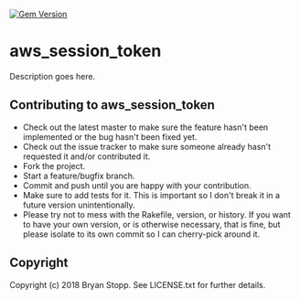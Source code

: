 [![Gem Version](https://badge.fury.io/rb/aws_session_token.svg)](https://badge.fury.io/rb/aws_session_token)

aws_session_token
===================

Description goes here.

Contributing to aws_session_token
------------------------------------------

-   Check out the latest master to make sure the feature hasn't been
    implemented or the bug hasn't been fixed yet.
-   Check out the issue tracker to make sure someone already hasn't
    requested it and/or contributed it.
-   Fork the project.
-   Start a feature/bugfix branch.
-   Commit and push until you are happy with your contribution.
-   Make sure to add tests for it. This is important so I don't break it
    in a future version unintentionally.
-   Please try not to mess with the Rakefile, version, or history. If
    you want to have your own version, or is otherwise necessary, that
    is fine, but please isolate to its own commit so I can cherry-pick
    around it.

Copyright
---------

Copyright (c) 2018 Bryan Stopp. See
LICENSE.txt for further details.
